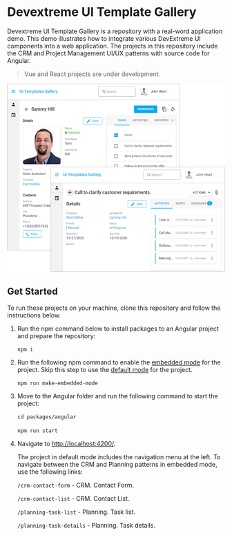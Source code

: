 # Devextreme UI Template Gallery

Devextreme UI Template Gallery is a repository with a real-word application demo. This demo illustrates how to integrate various DevExtreme UI components into a web application. The projects in this repository include the CRM and Project Management UI/UX patterns with source code for Angular.

> Vue and React projects are under development.

![Devextreme UI Template Gallery](/images/ui-template-gallery.png)

## Get Started

To run these projects on your machine, clone this repository and follow the instructions below.

1. Run the npm command below to install packages to an Angular project and prepare the repository:  

    ```
    npm i
    ```

2. Run the following npm command to enable the [embedded mode](https://devexpress.github.io/devextreme-ui-templates-gallery/material.blue.light/angular/embedded/) for the project. Skip this step to use the [default mode](https://devexpress.github.io/devextreme-ui-templates-gallery/material.blue.light/angular/default/) for the project.

    ```
    npm run make-embedded-mode
    ```

2. Move to the Angular folder and run the following command to start the project:

    ```
    cd packages/angular

    npm run start
    ```

3. Navigate to [http://localhost:4200/](http://localhost:4200/). 
    
    The project in default mode includes the navigation menu at the left. To navigate between the CRM and Planning patterns in embedded mode, use the following links:

    `/crm-contact-form` - CRM. Contact Form.

    `/crm-contact-list` - CRM. Contact List.

    `/planning-task-list` - Planning. Task list.

    `/planning-task-details` - Planning. Task details.